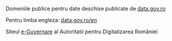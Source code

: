 
Domeniile publice pentru date deschise publicate de [data.gov.ro](https://domenii.gov.ro/new/date-deschise/)

Pentru limba engleza: [data.gov.ro/en](https://data.gov.ro/en/datarequest?state=open)

Siteul [e-Guvernare](https://www.e-guvernare.ro/) al Autoritatii pentru Digitalizarea României
